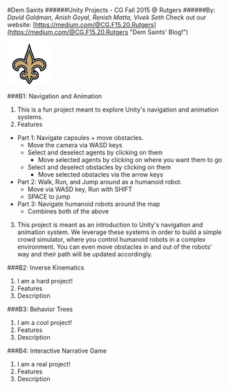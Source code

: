 #Dem Saints
######Unity Projects - CG Fall 2015 @ Rutgers
######By: *David Goldman, Anish Goyal, Renish Matta, Vivek Seth*
Check out our website: [https://medium.com/@CG.F15.20.Rutgers](https://medium.com/@CG.F15.20.Rutgers "Dem Saints' Blog!")

![how 'bout Dem Saints](demsaints.png)

###B1: Navigation and Animation
1. This is a fun project meant to explore Unity's navigation and animation systems.
2. Features
  * Part 1: Navigate capsules + move obstacles.
    + Move the camera via WASD keys
    + Select and deselect agents by clicking on them
      * Move selected agents by clicking on where you want them to go
    + Select and deselect obstacles by clicking on them
      * Move selected obstacles via the arrow keys
  * Part 2: Walk, Run, and Jump around as a humanoid robot.
    + Move via WASD key, Run with SHIFT
    + SPACE to jump
  * Part 3: Navigate humanoid robots around the map
    + Combines both of the above
3. This project is meant as an introduction to Unity's navigation and animation system. We leverage
these systems in order to build a simple crowd simulator, where you control humanoid robots in a
complex environment. You can even move obstacles in and out of the robots' way and their path will
be updated accordingly.

###B2: Inverse Kinematics
1. I am a hard project!
2. Features
3. Description

###B3: Behavior Trees
1. I am a cool project!
2. Features
3. Description

###B4: Interactive Narrative Game
1. I am a real project!
2. Features
3. Description
